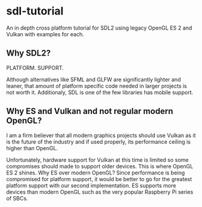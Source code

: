 # sdl-tutorial
An in depth cross platform tutorial for SDL2 using legacy OpenGL ES 2 and Vulkan with examples for each. 

## Why SDL2?
PLATFORM. SUPPORT.

Although alternatives like SFML and GLFW are significantly lighter and leaner, that amount of platform specific code needed in larger projects is not worth it. Additionaly, SDL is one of the few libraries has mobile support.

## Why ES and Vulkan and not regular modern OpenGL?
I am a firm believer that all modern graphics projects should use Vulkan as it is the future of the industry and if used properly, its performance ceiling is higher than OpenGL.

Unfortunately, hardware support for Vulkan at this time is limited so some compromises should made to support older devices. This is where OpenGL ES 2 shines. Why ES over modern OpenGL? Since performance is being compromised for platform support, it would be better to go for the greatest platform support with our second implementation. ES supports more devices than modern OpenGL such as the very popular Raspberry Pi series of SBCs.